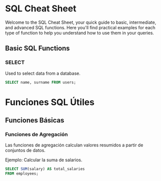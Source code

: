 # SQL Cheat Sheet

Welcome to the SQL Cheat Sheet, your quick guide to basic, intermediate, and advanced SQL functions. Here you'll find practical examples for each type of function to help you understand how to use them in your queries.

## Basic SQL Functions

### SELECT
Used to select data from a database.
```sql
SELECT name, surname FROM users;
```

# Funciones SQL Útiles

## Funciones Básicas

### Funciones de Agregación

Las funciones de agregación calculan valores resumidos a partir de conjuntos de datos.

Ejemplo: Calcular la suma de salarios.

```sql
SELECT SUM(salary) AS total_salaries
FROM employees;

